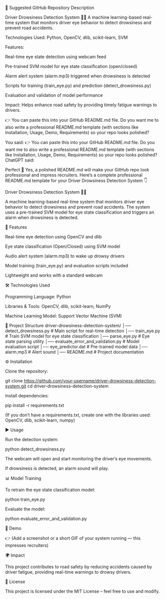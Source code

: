 📌 Suggested GitHub Repository Description

Driver Drowsiness Detection System 🚗💤
A machine learning-based real-time system that monitors driver eye behavior to detect drowsiness and prevent road accidents.

Technologies Used: Python, OpenCV, dlib, scikit-learn, SVM

Features:

Real-time eye state detection using webcam feed

Pre-trained SVM model for eye state classification (open/closed)

Alarm alert system (alarm.mp3) triggered when drowsiness is detected

Scripts for training (train_eye.py) and prediction (detect_drowsiness.py)

Evaluation and validation of model performance

Impact: Helps enhance road safety by providing timely fatigue warnings to drivers.

👉 You can paste this into your GitHub README.md file.
Do you want me to also write a professional README.md template (with sections like Installation, Usage, Demo, Requirements) so your repo looks polished? 

You said:
👉 You can paste this into your GitHub README.md file.
Do you want me to also write a professional README.md template (with sections like Installation, Usage, Demo, Requirements) so your repo looks polished?
ChatGPT said:

Perfect 🚀 Yes, a polished README.md will make your GitHub repo look professional and impress recruiters.
Here’s a complete professional README.md template for your Driver Drowsiness Detection System 👇

Driver Drowsiness Detection System 🚗💤

A machine learning-based real-time system that monitors driver eye behavior to detect drowsiness and prevent road accidents. The system uses a pre-trained SVM model for eye state classification and triggers an alarm when drowsiness is detected.

📌 Features

Real-time eye detection using OpenCV and dlib

Eye state classification (Open/Closed) using SVM model

Audio alert system (alarm.mp3) to wake up drowsy drivers

Model training (train_eye.py) and evaluation scripts included

Lightweight and works with a standard webcam

🛠️ Technologies Used

Programming Language: Python

Libraries & Tools: OpenCV, dlib, scikit-learn, NumPy

Machine Learning Model: Support Vector Machine (SVM)

📂 Project Structure
driver-drowsiness-detection-system/
│── detect_drowsiness.py        # Main script for real-time detection
│── train_eye.py                 # Train SVM model for eye state classification
│── parse_eye.py                 # Eye state parsing utility
│── evaluate_error_and_validation.py  # Model evaluation script
│── eye_predictor.dat            # Pre-trained model data
│── alarm.mp3                    # Alert sound
│── README.md                    # Project documentation

⚙️ Installation

Clone the repository:

git clone https://github.com/your-username/driver-drowsiness-detection-system.git
cd driver-drowsiness-detection-system


Install dependencies:

pip install -r requirements.txt


(If you don’t have a requirements.txt, create one with the libraries used: OpenCV, dlib, scikit-learn, numpy)

▶️ Usage

Run the detection system:

python detect_drowsiness.py


The webcam will open and start monitoring the driver’s eye movements.

If drowsiness is detected, an alarm sound will play.

📊 Model Training

To retrain the eye state classification model:

python train_eye.py


Evaluate the model:

python evaluate_error_and_validation.py

🎥 Demo

👉 (Add a screenshot or a short GIF of your system running — this impresses recruiters)

🌍 Impact

This project contributes to road safety by reducing accidents caused by driver fatigue, providing real-time warnings to drowsy drivers.

📜 License

This project is licensed under the MIT License – feel free to use and modify.
